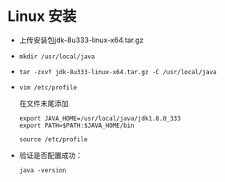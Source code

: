 # Linux 安装

- 上传安装包jdk-8u333-linux-x64.tar.gz

- ```shell
  mkdir /usr/local/java
  ```

- ```shell
  tar -zxvf jdk-8u333-linux-x64.tar.gz -C /usr/local/java
  ```

- ```shell
  vim /etc/profile
  ```
  
  在文件末尾添加
  
  ```shell
  export JAVA_HOME=/usr/local/java/jdk1.8.0_333
  export PATH=$PATH:$JAVA_HOME/bin
  ```
  
  ```shell
  source /etc/profile
  ```
  
- 验证是否配置成功：

  ```shell
  java -version 
  ```

